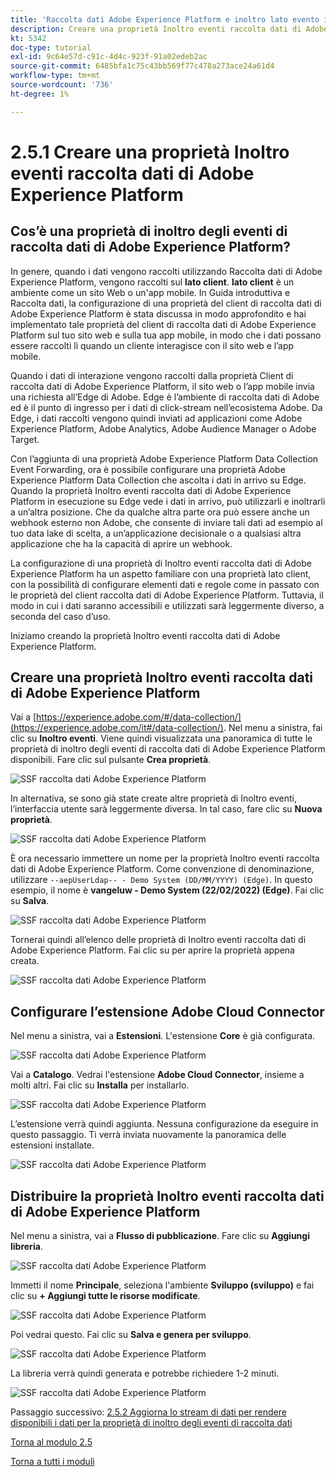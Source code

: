 ```yaml
---
title: 'Raccolta dati Adobe Experience Platform e inoltro lato evento in tempo reale: creazione di una proprietà di inoltro degli eventi di raccolta dati Adobe Experience Platform'
description: Creare una proprietà Inoltro eventi raccolta dati di Adobe Experience Platform
kt: 5342
doc-type: tutorial
exl-id: 9c64e57d-c91c-4d4c-923f-91a02edeb2ac
source-git-commit: 6485bfa1c75c43bb569f77c478a273ace24a61d4
workflow-type: tm+mt
source-wordcount: '736'
ht-degree: 1%

---
```


# 2.5.1 Creare una proprietà Inoltro eventi raccolta dati di Adobe Experience Platform

## Cos’è una proprietà di inoltro degli eventi di raccolta dati di Adobe Experience Platform?

In genere, quando i dati vengono raccolti utilizzando Raccolta dati di Adobe Experience Platform, vengono raccolti sul **lato client**. **lato client** è un ambiente come un sito Web o un&#39;app mobile. In Guida introduttiva e Raccolta dati, la configurazione di una proprietà del client di raccolta dati di Adobe Experience Platform è stata discussa in modo approfondito e hai implementato tale proprietà del client di raccolta dati di Adobe Experience Platform sul tuo sito web e sulla tua app mobile, in modo che i dati possano essere raccolti lì quando un cliente interagisce con il sito web e l’app mobile.

Quando i dati di interazione vengono raccolti dalla proprietà Client di raccolta dati di Adobe Experience Platform, il sito web o l’app mobile invia una richiesta all’Edge di Adobe. Edge è l’ambiente di raccolta dati di Adobe ed è il punto di ingresso per i dati di click-stream nell’ecosistema Adobe. Da Edge, i dati raccolti vengono quindi inviati ad applicazioni come Adobe Experience Platform, Adobe Analytics, Adobe Audience Manager o Adobe Target.

Con l’aggiunta di una proprietà Adobe Experience Platform Data Collection Event Forwarding, ora è possibile configurare una proprietà Adobe Experience Platform Data Collection che ascolta i dati in arrivo su Edge. Quando la proprietà Inoltro eventi raccolta dati di Adobe Experience Platform in esecuzione su Edge vede i dati in arrivo, può utilizzarli e inoltrarli a un’altra posizione. Che da qualche altra parte ora può essere anche un webhook esterno non Adobe, che consente di inviare tali dati ad esempio al tuo data lake di scelta, a un’applicazione decisionale o a qualsiasi altra applicazione che ha la capacità di aprire un webhook.

La configurazione di una proprietà di Inoltro eventi raccolta dati di Adobe Experience Platform ha un aspetto familiare con una proprietà lato client, con la possibilità di configurare elementi dati e regole come in passato con le proprietà del client raccolta dati di Adobe Experience Platform. Tuttavia, il modo in cui i dati saranno accessibili e utilizzati sarà leggermente diverso, a seconda del caso d’uso.

Iniziamo creando la proprietà Inoltro eventi raccolta dati di Adobe Experience Platform.

## Creare una proprietà Inoltro eventi raccolta dati di Adobe Experience Platform

Vai a [https://experience.adobe.com/#/data-collection/](https://experience.adobe.com/it#/data-collection/). Nel menu a sinistra, fai clic su **Inoltro eventi**. Viene quindi visualizzata una panoramica di tutte le proprietà di inoltro degli eventi di raccolta dati di Adobe Experience Platform disponibili. Fare clic sul pulsante **Crea proprietà**.

![SSF raccolta dati Adobe Experience Platform](./images/launchhome.png)

In alternativa, se sono già state create altre proprietà di Inoltro eventi, l’interfaccia utente sarà leggermente diversa. In tal caso, fare clic su **Nuova proprietà**.

![SSF raccolta dati Adobe Experience Platform](./images/launchhomea.png)

È ora necessario immettere un nome per la proprietà Inoltro eventi raccolta dati di Adobe Experience Platform. Come convenzione di denominazione, utilizzare `--aepUserLdap-- - Demo System (DD/MM/YYYY) (Edge)`. In questo esempio, il nome è **vangeluw - Demo System (22/02/2022) (Edge)**. Fai clic su **Salva**.

![SSF raccolta dati Adobe Experience Platform](./images/ssf1.png)

Tornerai quindi all’elenco delle proprietà di Inoltro eventi raccolta dati di Adobe Experience Platform. Fai clic su per aprire la proprietà appena creata.

![SSF raccolta dati Adobe Experience Platform](./images/ssf2.png)

## Configurare l’estensione Adobe Cloud Connector

Nel menu a sinistra, vai a **Estensioni**. L&#39;estensione **Core** è già configurata.

![SSF raccolta dati Adobe Experience Platform](./images/ssf3.png)

Vai a **Catalogo**. Vedrai l&#39;estensione **Adobe Cloud Connector**, insieme a molti altri. Fai clic su **Installa** per installarlo.

![SSF raccolta dati Adobe Experience Platform](./images/ssf4.png)

L’estensione verrà quindi aggiunta. Nessuna configurazione da eseguire in questo passaggio. Ti verrà inviata nuovamente la panoramica delle estensioni installate.

![SSF raccolta dati Adobe Experience Platform](./images/ssf5.png)

## Distribuire la proprietà Inoltro eventi raccolta dati di Adobe Experience Platform

Nel menu a sinistra, vai a **Flusso di pubblicazione**. Fare clic su **Aggiungi libreria**.

![SSF raccolta dati Adobe Experience Platform](./images/ssf6.png)

Immetti il nome **Principale**, seleziona l&#39;ambiente **Sviluppo (sviluppo)** e fai clic su **+ Aggiungi tutte le risorse modificate**.

![SSF raccolta dati Adobe Experience Platform](./images/ssf7.png)

Poi vedrai questo. Fai clic su **Salva e genera per sviluppo**.

![SSF raccolta dati Adobe Experience Platform](./images/ssf8.png)

La libreria verrà quindi generata e potrebbe richiedere 1-2 minuti.

![SSF raccolta dati Adobe Experience Platform](./images/ssf10.png)

Passaggio successivo: [2.5.2 Aggiorna lo stream di dati per rendere disponibili i dati per la proprietà di inoltro degli eventi di raccolta dati](./ex2.md)

[Torna al modulo 2.5](./aep-data-collection-ssf.md)

[Torna a tutti i moduli](./../../../overview.md)
